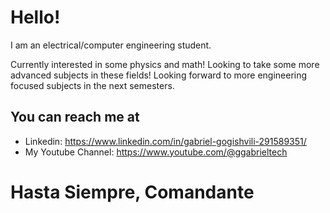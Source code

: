 # Hello!

I am an electrical/computer engineering student.

Currently interested in some physics and math! Looking to take some more advanced subjects in these fields!
Looking forward to more engineering focused subjects in the next semesters.

## You can reach me at
- Linkedin: https://www.linkedin.com/in/gabriel-gogishvili-291589351/
- My Youtube Channel: https://www.youtube.com/@ggabrieltech

# Hasta Siempre, Comandante
